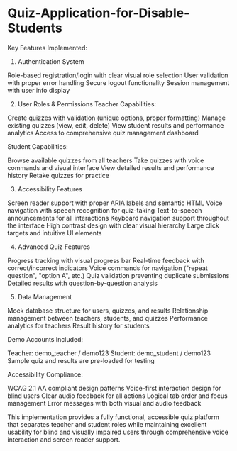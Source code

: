 # Quiz-Application-for-Disable-Students

Key Features Implemented:
1. Authentication System

Role-based registration/login with clear visual role selection
User validation with proper error handling
Secure logout functionality
Session management with user info display

2. User Roles & Permissions
Teacher Capabilities:

Create quizzes with validation (unique options, proper formatting)
Manage existing quizzes (view, edit, delete)
View student results and performance analytics
Access to comprehensive quiz management dashboard

Student Capabilities:

Browse available quizzes from all teachers
Take quizzes with voice commands and visual interface
View detailed results and performance history
Retake quizzes for practice

3. Accessibility Features

Screen reader support with proper ARIA labels and semantic HTML
Voice navigation with speech recognition for quiz-taking
Text-to-speech announcements for all interactions
Keyboard navigation support throughout the interface
High contrast design with clear visual hierarchy
Large click targets and intuitive UI elements

4. Advanced Quiz Features

Progress tracking with visual progress bar
Real-time feedback with correct/incorrect indicators
Voice commands for navigation ("repeat question", "option A", etc.)
Quiz validation preventing duplicate submissions
Detailed results with question-by-question analysis

5. Data Management

Mock database structure for users, quizzes, and results
Relationship management between teachers, students, and quizzes
Performance analytics for teachers
Result history for students

Demo Accounts Included:

Teacher: demo_teacher / demo123
Student: demo_student / demo123
Sample quiz and results are pre-loaded for testing

Accessibility Compliance:

WCAG 2.1 AA compliant design patterns
Voice-first interaction design for blind users
Clear audio feedback for all actions
Logical tab order and focus management
Error messages with both visual and audio feedback

This implementation provides a fully functional, accessible quiz platform that separates teacher and student roles while maintaining excellent usability for blind and visually impaired users through comprehensive voice interaction and screen reader support.
